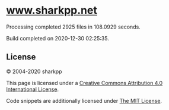 # www.sharkpp.net

Processing completed 2925 files in 108.0929 seconds.

Build completed on 2020-12-30 02:25:35.

## License

&copy; 2004-2020 sharkpp

This page is licensed under a [Creative Commons Attribution 4.0 International License](http://creativecommons.org/licenses/by/4.0/).

Code snippets are additionally licensed under [The MIT License](http://opensource.org/licenses/MIT).
